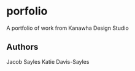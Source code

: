 # porfolio
A portfolio of work from Kanawha Design Studio

## Authors
Jacob Sayles
Katie Davis-Sayles
